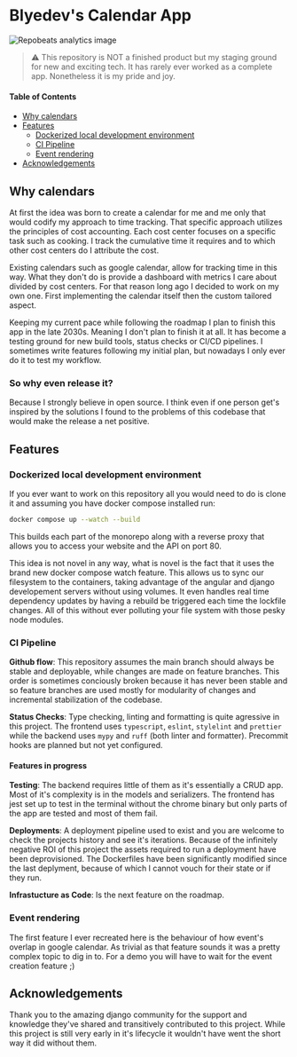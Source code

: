# Blyedev's Calendar App

![Repobeats analytics image](https://repobeats.axiom.co/api/embed/63ce103c11b70e3240f31868b2a7fc4f68b5ae41.svg "Repobeats analytics image")

> ⚠️ This repository is NOT a finished product but my staging ground for new and exciting tech. It has rarely ever worked as a complete app. Nonetheless it is my pride and joy.

#### Table of Contents

* [Why calendars](#why-calendars)
* [Features](#features)
     - [Dockerized local development environment](#dockerized-local-development-environment)
     - [CI Pipeline](#ci-pipeline)
     - [Event rendering](#event-rendering)
* [Acknowledgements](#acknowledgements)

## Why calendars

At first the idea was born to create a calendar for me and me only that would codify my approach to time tracking. That specific approach utilizes the principles of cost accounting. Each cost center focuses on a specific task such as cooking. I track the cumulative time it requires and to which other cost centers do I attribute the cost.

Existing calendars such as google calendar, allow for tracking time in this way. What they don't do is provide a dashboard with metrics I care about divided by cost centers. For that reason long ago I decided to work on my own one. First implementing the calendar itself then the custom tailored aspect.

Keeping my current pace while following the roadmap I plan to finish this app in the late 2030s. Meaning I don't plan to finish it at all. It has become a testing ground for new build tools, status checks or CI/CD pipelines. I sometimes write features following my initial plan, but nowadays I only ever do it to test my workflow.

### So why even release it?

Because I strongly believe in open source. I think even if one person get's inspired by the solutions I found to the problems of this codebase that would make the release a net positive.

## Features

### Dockerized local development environment

If you ever want to work on this repository all you would need to do is clone it and assuming you have docker compose installed run:

```bash
docker compose up --watch --build
```

This builds each part of the monorepo along with a reverse proxy that allows you to access your website and the API on port 80.

This idea is not novel in any way, what is novel is the fact that it uses the brand new docker compose watch feature. This allows us to sync our filesystem to the containers, taking advantage of the angular and django developement servers without using volumes. It even handles real time dependency updates by having a rebuild be triggered each time the lockfile changes. All of this without ever polluting your file system with those pesky node modules.

### CI Pipeline

**Github flow**: This repository assumes the main branch should always be stable and deployable, while changes are made on feature branches. This order is sometimes conciously broken because it has never been stable and so feature branches are used mostly for modularity of changes and incremental stabilization of the codebase.

**Status Checks**: Type checking, linting and formatting is quite agressive in this project. The frontend uses `typescript`, `eslint`, `stylelint` and `prettier` while the backend uses `mypy` and `ruff` (both linter and formatter). Precommit hooks are planned but not yet configured.

#### Features in progress

**Testing**: The backend requires little of them as it's essentially a CRUD app. Most of it's complexity is in the models and serializers. The frontend has jest set up to test in the terminal without the chrome binary but only parts of the app are tested and most of them fail.

**Deployments**: A deployment pipeline used to exist and you are welcome to check the projects history and see it's iterations. Because of the infinitely negative ROI of this project the assets required to run a deployment have been deprovisioned. The Dockerfiles have been significantly modified since the last deplyment, because of which I cannot vouch for their state or if they run.

**Infrastucture as Code**: Is the next feature on the roadmap.

### Event rendering

The first feature I ever recreated here is the behaviour of how event's overlap in google calendar. As trivial as that feature sounds it was a pretty complex topic to dig in to. For a demo you will have to wait for the event creation feature ;)

## Acknowledgements

Thank you to the amazing django community for the support and knowledge they've shared and transitively contributed to this project. While this project is still very early in it's lifecycle it wouldn't have went the short way it did without them.

